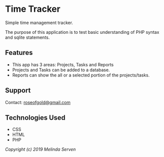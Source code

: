 # Time Tracker
Simple time management tracker.

The purpose of this application is to test basic understanding of PHP syntax and sqlite statements.

## Features
* This app has 3 areas: Projects, Tasks and Reports
* Projects and Tasks can be added to a database.
* Reports can show the all or a selected portion of the projects/tasks.

## Support
Contact: roseofgold@gmail.com

## Technologies Used
* CSS
* HTML
* PHP

_Copyright (c) 2019 Melinda Serven_
